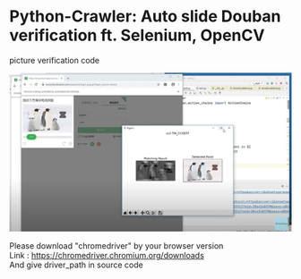 # Python-Crawler: Auto slide Douban verification ft. Selenium, OpenCV
 picture verification code


<img src="Demo.JPG" alt="a"/>

Please download "chromedriver" by your browser version 
<br>
Link : https://chromedriver.chromium.org/downloads
<br>
And give driver_path in source code 
<br>
